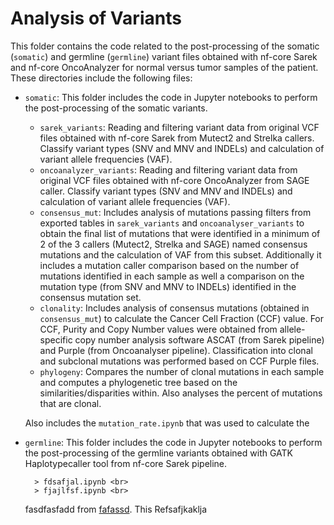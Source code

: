 # Analysis of Variants

This folder contains the code related to the post-processing of the somatic (`somatic`) and germline (`germline`) variant files obtained with nf-core Sarek and nf-core OncoAnalyzer for normal versus tumor samples of the patient. These directories include the following files:

- `somatic`: This folder includes the code in Jupyter notebooks to perform the post-processing of the somatic variants.
  - `sarek_variants`: Reading and filtering variant data from original VCF files obtained with nf-core Sarek from Mutect2 and Strelka callers. Classify variant types (SNV and MNV and INDELs) and calculation of variant allele frequencies (VAF).
  - `oncoanalyzer_variants`: Reading and filtering variant data from original VCF files obtained with nf-core OncoAnalyzer from SAGE caller. Classify variant types (SNV and MNV and INDELs) and calculation of variant allele frequencies (VAF).
  - `consensus_mut`: Includes analysis of mutations passing filters from exported tables in `sarek_variants` and `oncoanalyser_variants` to obtain the final list of mutations that were identified in a minimum of 2 of the 3 callers (Mutect2, Strelka and SAGE) named consensus mutations and the calculation of VAF from this subset. Additionally it includes a mutation caller comparison based on the number of mutations identified in each sample as well a comparison on the mutation type (from SNV and MNV to INDELs) identified in the consensus mutation set.
  - `clonality`: Includes analysis of consensus mutations (obtained in `consensus_mut`) to calculate the Cancer Cell Fraction (CCF) value. For CCF, Purity and Copy Number values were obtained from allele-specific copy number analysis software ASCAT (from Sarek pipeline) and Purple (from Oncoanalyser pipeline). Classification into clonal and subclonal mutations was performed based on CCF Purple files. 
  - `phylogeny`: Compares the number of clonal mutations in each sample and computes a phylogenetic tree based on the similarities/disparities within. Also analyses the percent of mutations that are clonal.


   Also includes the `mutation_rate.ipynb` that was used to calculate the 

- `germline`: This folder includes the code in Jupyter notebooks to perform the post-processing of the germline variants obtained with GATK Haplotypecaller tool from nf-core Sarek pipeline.



        > fdsafjal.ipynb <br>
        > fjajlfsf.ipynb <br>
      
    fasdfasfadd from [fafassd](https://www.ncbi.nlm.nih.gov/datasets/genome/GCF_000001405.26/). This Refsafjkaklja
